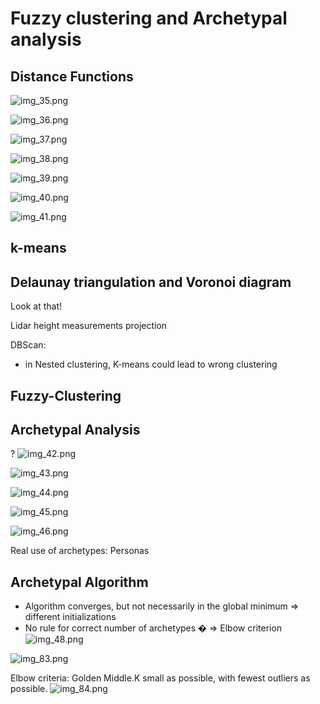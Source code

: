 # Fuzzy clustering and Archetypal analysis

## Distance Functions
![img_35.png](img_35.png)

![img_36.png](img_36.png)

![img_37.png](img_37.png)

![img_38.png](img_38.png)

![img_39.png](img_39.png)

![img_40.png](img_40.png)

![img_41.png](img_41.png)

## k-means

## Delaunay triangulation and Voronoi diagram
Look at that!


Lidar height measurements projection


DBScan:
- in Nested clustering, K-means could lead to wrong clustering

## Fuzzy-Clustering 


## Archetypal Analysis
?
![img_42.png](img_42.png)

![img_43.png](img_43.png)

![img_44.png](img_44.png)

![img_45.png](img_45.png)

![img_46.png](img_46.png)

Real use of archetypes: Personas

## Archetypal Algorithm
- Algorithm converges, but not necessarily in the global minimum
=> different initializations
- No rule for correct number of archetypes �
=> Elbow criterion
![img_48.png](img_48.png)


![img_83.png](img_83.png)

Elbow criteria: Golden Middle.K small as possible, with fewest outliers as possible.
![img_84.png](img_84.png)